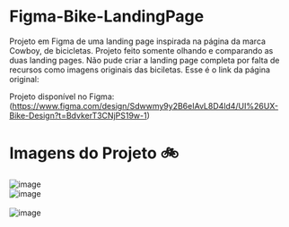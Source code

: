 # Figma-Bike-LandingPage

Projeto em Figma de uma landing page inspirada na página da marca Cowboy, de bicicletas. Projeto feito somente olhando e comparando as duas landing pages. Não pude criar a landing page completa por falta de recursos como imagens originais das biciletas. Esse é o link da página original: [](https://cowboy.com/)

Projeto disponível no Figma: (https://www.figma.com/design/Sdwwmy9y2B6eIAvL8D4ld4/UI%26UX-Bike-Design?t=BdvkerT3CNjPS19w-1)

# Imagens do Projeto 🚲

![image](https://github.com/MaduSales/Figma-Bike-LandingPage/assets/166547195/5b0a9c04-845a-41c4-8e6d-5f2a05a8aee4)
</br>
![image](https://github.com/MaduSales/Figma-Bike-LandingPage/assets/166547195/6264aa35-46f9-4d05-b176-302df7c98983)
</br>
</br>
![image](https://github.com/MaduSales/Figma-Bike-LandingPage/assets/166547195/423a5587-66cf-4add-be50-0fb2f14aaf89)
